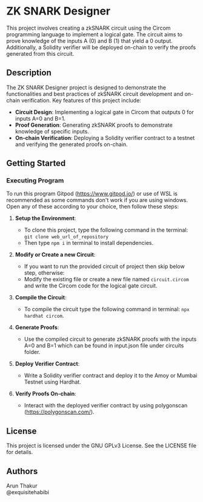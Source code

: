 # ZK SNARK Designer

This project involves creating a zkSNARK circuit using the Circom programming language to implement a logical gate. The circuit aims to prove knowledge of the inputs A (0) and B (1) that yield a 0 output. Additionally, a Solidity verifier will be deployed on-chain to verify the proofs generated from this circuit.

## Description

The ZK SNARK Designer project is designed to demonstrate the functionalities and best practices of zkSNARK circuit development and on-chain verification. Key features of this project include:

- **Circuit Design**: Implementing a logical gate in Circom that outputs 0 for inputs A=0 and B=1.
- **Proof Generation**: Generating zkSNARK proofs to demonstrate knowledge of specific inputs.
- **On-chain Verification**: Deploying a Solidity verifier contract to a testnet and verifying the generated proofs on-chain.

## Getting Started

### Executing Program

To run this program Gitpod (https://www.gitpod.io/) or use of WSL is recommended as some commands don't work if you are using windows. 
Open any of these according to your choice, then follow these steps:

1. **Setup the Environment**:
   - To clone this project, type the following command in the terminal: `git clone web_url_of_repository`
   - Then type `npm i` in terminal to install dependencies.

2. **Modify or Create a new Circuit**:
   - If you want to run the provided circuit of project then skip below step, otherwise:
   - Modify the existing file or create a new file named `circuit.circom` and write the Circom code for the logical gate circuit.
   
3. **Compile the Circuit**:
   - To compile the circuit type the following command in terminal: `npx hardhat circom`.

4. **Generate Proofs**:
   - Use the compiled circuit to generate zkSNARK proofs with the inputs A=0 and B=1 which can be found in input.json file under circuits folder.

5. **Deploy Verifier Contract**:
   - Write a Solidity verifier contract and deploy it to the Amoy or Mumbai Testnet using Hardhat.
   
6. **Verify Proofs On-chain**:
   - Interact with the deployed verifier contract by using polygonscan (https://polygonscan.com/).

## License

This project is licensed under the GNU GPLv3 License. See the LICENSE file for details.

## Authors

Arun Thakur  
@exquisitehabibi
